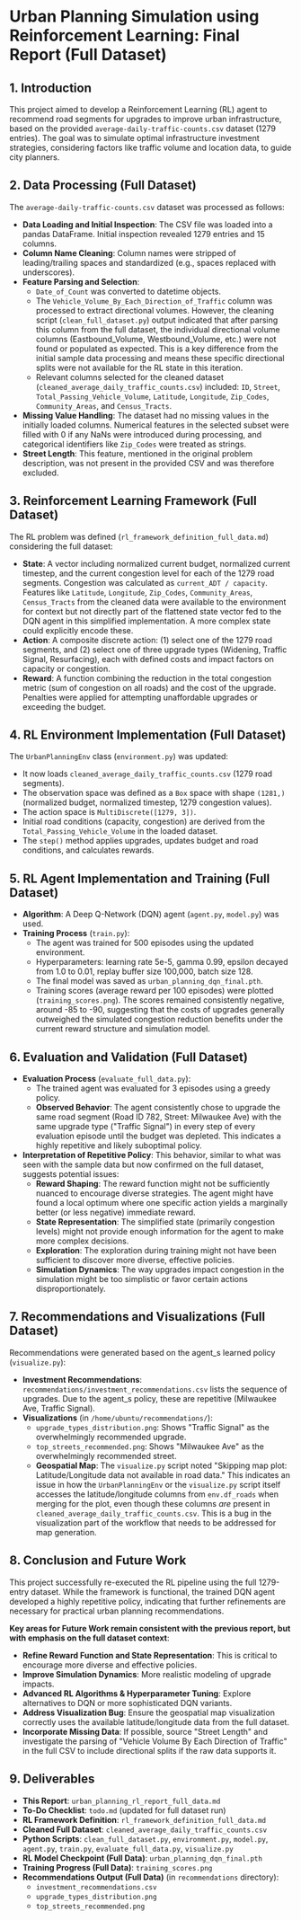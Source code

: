 # Urban Planning Simulation using Reinforcement Learning: Final Report (Full Dataset)

## 1. Introduction

This project aimed to develop a Reinforcement Learning (RL) agent to recommend road segments for upgrades to improve urban infrastructure, based on the provided `average-daily-traffic-counts.csv` dataset (1279 entries). The goal was to simulate optimal infrastructure investment strategies, considering factors like traffic volume and location data, to guide city planners.

## 2. Data Processing (Full Dataset)

The `average-daily-traffic-counts.csv` dataset was processed as follows:

*   **Data Loading and Initial Inspection**: The CSV file was loaded into a pandas DataFrame. Initial inspection revealed 1279 entries and 15 columns.
*   **Column Name Cleaning**: Column names were stripped of leading/trailing spaces and standardized (e.g., spaces replaced with underscores).
*   **Feature Parsing and Selection**:
    *   `Date_of_Count` was converted to datetime objects.
    *   The `Vehicle_Volume_By_Each_Direction_of_Traffic` column was processed to extract directional volumes. However, the cleaning script (`clean_full_dataset.py`) output indicated that after parsing this column from the full dataset, the individual directional volume columns (Eastbound_Volume, Westbound_Volume, etc.) were not found or populated as expected. This is a key difference from the initial sample data processing and means these specific directional splits were not available for the RL state in this iteration.
    *   Relevant columns selected for the cleaned dataset (`cleaned_average_daily_traffic_counts.csv`) included: `ID`, `Street`, `Total_Passing_Vehicle_Volume`, `Latitude`, `Longitude`, `Zip_Codes`, `Community_Areas`, and `Census_Tracts`.
*   **Missing Value Handling**: The dataset had no missing values in the initially loaded columns. Numerical features in the selected subset were filled with 0 if any NaNs were introduced during processing, and categorical identifiers like `Zip_Codes` were treated as strings.
*   **Street Length**: This feature, mentioned in the original problem description, was not present in the provided CSV and was therefore excluded.

## 3. Reinforcement Learning Framework (Full Dataset)

The RL problem was defined (`rl_framework_definition_full_data.md`) considering the full dataset:

*   **State**: A vector including normalized current budget, normalized current timestep, and the current congestion level for each of the 1279 road segments. Congestion was calculated as `current_ADT / capacity`. Features like `Latitude`, `Longitude`, `Zip_Codes`, `Community_Areas`, `Census_Tracts` from the cleaned data were available to the environment for context but not directly part of the flattened state vector fed to the DQN agent in this simplified implementation. A more complex state could explicitly encode these.
*   **Action**: A composite discrete action: (1) select one of the 1279 road segments, and (2) select one of three upgrade types (Widening, Traffic Signal, Resurfacing), each with defined costs and impact factors on capacity or congestion.
*   **Reward**: A function combining the reduction in the total congestion metric (sum of congestion on all roads) and the cost of the upgrade. Penalties were applied for attempting unaffordable upgrades or exceeding the budget.

## 4. RL Environment Implementation (Full Dataset)

The `UrbanPlanningEnv` class (`environment.py`) was updated:

*   It now loads `cleaned_average_daily_traffic_counts.csv` (1279 road segments).
*   The observation space was defined as a `Box` space with shape `(1281,)` (normalized budget, normalized timestep, 1279 congestion values).
*   The action space is `MultiDiscrete([1279, 3])`.
*   Initial road conditions (capacity, congestion) are derived from the `Total_Passing_Vehicle_Volume` in the loaded dataset.
*   The `step()` method applies upgrades, updates budget and road conditions, and calculates rewards.

## 5. RL Agent Implementation and Training (Full Dataset)

*   **Algorithm**: A Deep Q-Network (DQN) agent (`agent.py`, `model.py`) was used.
*   **Training Process** (`train.py`):
    *   The agent was trained for 500 episodes using the updated environment.
    *   Hyperparameters: learning rate 5e-5, gamma 0.99, epsilon decayed from 1.0 to 0.01, replay buffer size 100,000, batch size 128.
    *   The final model was saved as `urban_planning_dqn_final.pth`.
    *   Training scores (average reward per 100 episodes) were plotted (`training_scores.png`). The scores remained consistently negative, around -85 to -90, suggesting that the costs of upgrades generally outweighed the simulated congestion reduction benefits under the current reward structure and simulation model.

## 6. Evaluation and Validation (Full Dataset)

*   **Evaluation Process** (`evaluate_full_data.py`):
    *   The trained agent was evaluated for 3 episodes using a greedy policy.
    *   **Observed Behavior**: The agent consistently chose to upgrade the same road segment (Road ID 782, Street: Milwaukee Ave) with the same upgrade type ("Traffic Signal") in every step of every evaluation episode until the budget was depleted. This indicates a highly repetitive and likely suboptimal policy.
*   **Interpretation of Repetitive Policy**: This behavior, similar to what was seen with the sample data but now confirmed on the full dataset, suggests potential issues:
    *   **Reward Shaping**: The reward function might not be sufficiently nuanced to encourage diverse strategies. The agent might have found a local optimum where one specific action yields a marginally better (or less negative) immediate reward.
    *   **State Representation**: The simplified state (primarily congestion levels) might not provide enough information for the agent to make more complex decisions.
    *   **Exploration**: The exploration during training might not have been sufficient to discover more diverse, effective policies.
    *   **Simulation Dynamics**: The way upgrades impact congestion in the simulation might be too simplistic or favor certain actions disproportionately.

## 7. Recommendations and Visualizations (Full Dataset)

Recommendations were generated based on the agent_s learned policy (`visualize.py`):

*   **Investment Recommendations**: `recommendations/investment_recommendations.csv` lists the sequence of upgrades. Due to the agent_s policy, these are repetitive (Milwaukee Ave, Traffic Signal).
*   **Visualizations** (in `/home/ubuntu/recommendations/`):
    *   `upgrade_types_distribution.png`: Shows "Traffic Signal" as the overwhelmingly recommended upgrade.
    *   `top_streets_recommended.png`: Shows "Milwaukee Ave" as the overwhelmingly recommended street.
    *   **Geospatial Map**: The `visualize.py` script noted "Skipping map plot: Latitude/Longitude data not available in road data." This indicates an issue in how the `UrbanPlanningEnv` or the `visualize.py` script itself accesses the latitude/longitude columns from `env.df_roads` when merging for the plot, even though these columns *are* present in `cleaned_average_daily_traffic_counts.csv`. This is a bug in the visualization part of the workflow that needs to be addressed for map generation.

## 8. Conclusion and Future Work

This project successfully re-executed the RL pipeline using the full 1279-entry dataset. While the framework is functional, the trained DQN agent developed a highly repetitive policy, indicating that further refinements are necessary for practical urban planning recommendations.

**Key areas for Future Work remain consistent with the previous report, but with emphasis on the full dataset context**:

*   **Refine Reward Function and State Representation**: This is critical to encourage more diverse and effective policies.
*   **Improve Simulation Dynamics**: More realistic modeling of upgrade impacts.
*   **Advanced RL Algorithms & Hyperparameter Tuning**: Explore alternatives to DQN or more sophisticated DQN variants.
*   **Address Visualization Bug**: Ensure the geospatial map visualization correctly uses the available latitude/longitude data from the full dataset.
*   **Incorporate Missing Data**: If possible, source "Street Length" and investigate the parsing of "Vehicle Volume By Each Direction of Traffic" in the full CSV to include directional splits if the raw data supports it.

## 9. Deliverables

*   **This Report**: `urban_planning_rl_report_full_data.md`
*   **To-Do Checklist**: `todo.md` (updated for full dataset run)
*   **RL Framework Definition**: `rl_framework_definition_full_data.md`
*   **Cleaned Full Dataset**: `cleaned_average_daily_traffic_counts.csv`
*   **Python Scripts**: `clean_full_dataset.py`, `environment.py`, `model.py`, `agent.py`, `train.py`, `evaluate_full_data.py`, `visualize.py`
*   **RL Model Checkpoint (Full Data)**: `urban_planning_dqn_final.pth`
*   **Training Progress (Full Data)**: `training_scores.png`
*   **Recommendations Output (Full Data)** (in `recommendations` directory):
    *   `investment_recommendations.csv`
    *   `upgrade_types_distribution.png`
    *   `top_streets_recommended.png`



